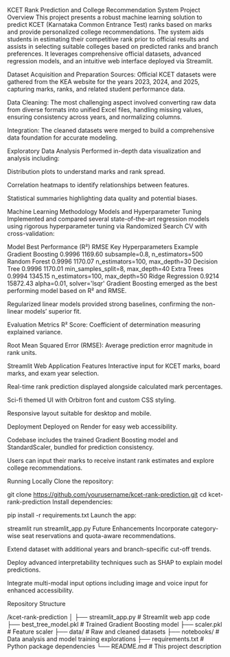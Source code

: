 KCET Rank Prediction and College Recommendation System
Project Overview
This project presents a robust machine learning solution to predict KCET (Karnataka Common Entrance Test) ranks based on marks and provide personalized college recommendations. The system aids students in estimating their competitive rank prior to official results and assists in selecting suitable colleges based on predicted ranks and branch preferences. It leverages comprehensive official datasets, advanced regression models, and an intuitive web interface deployed via Streamlit.

Dataset Acquisition and Preparation
Sources: Official KCET datasets were gathered from the KEA website for the years 2023, 2024, and 2025, capturing marks, ranks, and related student performance data.

Data Cleaning: The most challenging aspect involved converting raw data from diverse formats into unified Excel files, handling missing values, ensuring consistency across years, and normalizing columns.

Integration: The cleaned datasets were merged to build a comprehensive data foundation for accurate modeling.

Exploratory Data Analysis
Performed in-depth data visualization and analysis including:

Distribution plots to understand marks and rank spread.

Correlation heatmaps to identify relationships between features.

Statistical summaries highlighting data quality and potential biases.

Machine Learning Methodology
Models and Hyperparameter Tuning
Implemented and compared several state-of-the-art regression models using rigorous hyperparameter tuning via Randomized Search CV with cross-validation:

Model	Best Performance (R²)	RMSE	Key Hyperparameters Example
Gradient Boosting	0.9996	1169.60	subsample=0.8, n_estimators=500
Random Forest	0.9996	1170.07	n_estimators=100, max_depth=30
Decision Tree	0.9996	1170.01	min_samples_split=8, max_depth=40
Extra Trees	0.9994	1345.15	n_estimators=100, max_depth=50
Ridge Regression	0.9214	15872.43	alpha=0.01, solver='lsqr'
Gradient Boosting emerged as the best performing model based on R² and RMSE.

Regularized linear models provided strong baselines, confirming the non-linear models’ superior fit.

Evaluation Metrics
R² Score: Coefficient of determination measuring explained variance.

Root Mean Squared Error (RMSE): Average prediction error magnitude in rank units.

Streamlit Web Application
Features
Interactive input for KCET marks, board marks, and exam year selection.

Real-time rank prediction displayed alongside calculated mark percentages.

Sci-fi themed UI with Orbitron font and custom CSS styling.

Responsive layout suitable for desktop and mobile.

Deployment
Deployed on Render for easy web accessibility.

Codebase includes the trained Gradient Boosting model and StandardScaler, bundled for prediction consistency.

Users can input their marks to receive instant rank estimates and explore college recommendations.

Running Locally
Clone the repository:

git clone https://github.com/yourusername/kcet-rank-prediction.git
cd kcet-rank-prediction
Install dependencies:

pip install -r requirements.txt
Launch the app:

streamlit run streamlit_app.py
Future Enhancements
Incorporate category-wise seat reservations and quota-aware recommendations.

Extend dataset with additional years and branch-specific cut-off trends.

Deploy advanced interpretability techniques such as SHAP to explain model predictions.

Integrate multi-modal input options including image and voice input for enhanced accessibility.

Repository Structure

/kcet-rank-prediction
│
├── streamlit_app.py           # Streamlit web app code
├── best_tree_model.pkl        # Trained Gradient Boosting model
├── scaler.pkl                 # Feature scaler
├── data/                      # Raw and cleaned datasets
├── notebooks/                 # Data analysis and model training explorations
├── requirements.txt           # Python package dependencies
└── README.md                  # This project description
